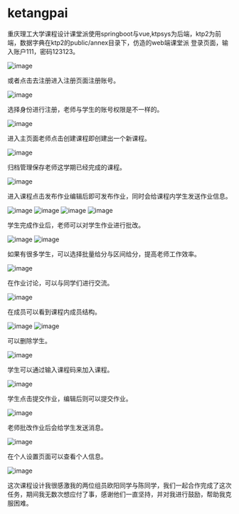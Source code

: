 # ketangpai
重庆理工大学课程设计课堂派使用springboot与vue,ktpsys为后端，ktp2为前端，数据字典在ktp2的public/annex目录下，仿造的web端课堂派
登录页面，输入账户111，密码123123。

![image](https://user-images.githubusercontent.com/66870330/129441123-4a5f2041-b7cd-412d-9a45-87aceefded0d.png)

或者点击去注册进入注册页面注册账号。

![image](https://user-images.githubusercontent.com/66870330/129441144-3528b759-7494-4b51-b443-d81cdf602641.png)

选择身份进行注册，老师与学生的账号权限是不一样的。

![image](https://user-images.githubusercontent.com/66870330/129441169-adae4a27-ba6a-4487-8cae-3a354a2e0185.png)

进入主页面老师点击创建课程即创建出一个新课程。

![image](https://user-images.githubusercontent.com/66870330/129441190-0e9869a4-b0aa-4f69-b026-7af29bbfb7ec.png)

归档管理保存老师这学期已经完成的课程。

![image](https://user-images.githubusercontent.com/66870330/129441254-8a8d0cbc-8131-4f6c-b0a6-7a4e2149becb.png)

进入课程点击发布作业编辑后即可发布作业，同时会给课程内学生发送作业信息。

![image](https://user-images.githubusercontent.com/66870330/129441268-505d2999-0a2b-471e-9b02-b9aeeeb85964.png)
![image](https://user-images.githubusercontent.com/66870330/129441300-7378292d-a698-4e89-a1bd-06492eea72f3.png)
![image](https://user-images.githubusercontent.com/66870330/129441307-3c27f757-0150-417b-90f3-645bc4a908da.png)
![image](https://user-images.githubusercontent.com/66870330/129441390-f447c86e-529e-4f8c-b0a1-165b02ae7a87.png)

学生完成作业后，老师可以对学生作业进行批改。

![image](https://user-images.githubusercontent.com/66870330/129441436-183db49c-eb62-4b6c-a616-0cb75b3ec90a.png)
![image](https://user-images.githubusercontent.com/66870330/129441450-70ad5da5-8c4f-4d9c-bf9b-b145af62048b.png)

如果有很多学生，可以选择批量给分与区间给分，提高老师工作效率。

![image](https://user-images.githubusercontent.com/66870330/129441479-e305b785-d865-4f76-9bec-a9c56918e38d.png)

在作业讨论，可以与同学们进行交流。

![image](https://user-images.githubusercontent.com/66870330/129441501-d7828654-ed71-4a9b-bae4-9c8486afae86.png)

在成员可以看到课程内成员结构。

![image](https://user-images.githubusercontent.com/66870330/129441517-04514e4f-166e-486f-9292-0090394197b7.png)
![image](https://user-images.githubusercontent.com/66870330/129441523-7b6b0003-19e4-4420-8a6e-e28199fb6493.png)

可以删除学生。

![image](https://user-images.githubusercontent.com/66870330/129441527-2af98a1e-6489-40ed-bfa4-ddca78e16f2e.png)

学生可以通过输入课程码来加入课程。

![image](https://user-images.githubusercontent.com/66870330/129441549-dc51f8b9-c5cb-4169-b680-4cd8a5e44e9f.png)

学生点击提交作业，编辑后则可以提交作业。

![image](https://user-images.githubusercontent.com/66870330/129441418-cf876cb0-8748-486d-be9c-e0d20e0a462d.png)

老师批改作业后会给学生发送消息。

![image](https://user-images.githubusercontent.com/66870330/129441584-982a530d-f615-48f6-9d6d-20abad573c39.png)

在个人设置页面可以查看个人信息。

![image](https://user-images.githubusercontent.com/66870330/129441595-e74f9ca1-af38-49fa-9d49-1efad6339d5d.png)

这次课程设计我很感激我的两位组员欧阳同学与陈同学，我们一起合作完成了这次任务，期间我无数次想应付了事，感谢他们一直坚持，并对我进行鼓励，帮助我克服困难。
